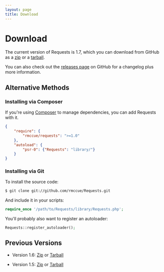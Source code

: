 ```yaml
---
layout: page
title: Download
---
```

Download
========

The current version of Requests is 1.7, which you can
download from GitHub as a
[zip](https://github.com/rmccue/Requests/archive/v1.7.0.zip) or a
[tarball](https://github.com/rmccue/Requests/archive/v1.7.0.tar.gz).

You can also check out the [releases page][releases] on GitHub for a changelog
plus more information.

[releases]: https://github.com/rmccue/Requests/releases


Alternative Methods
-------------------

### Installing via Composer
If you're using [Composer](https://github.com/composer/composer) to manage
dependencies, you can add Requests with it.

```json
{
    "require": {
        "rmccue/requests": ">=1.0"
    },
    "autoload": {
        "psr-0": {"Requests": "library/"}
    }
}
```

### Installing via Git
To install the source code:

```bash
$ git clone git://github.com/rmccue/Requests.git
```

And include it in your scripts:

```php
require_once '/path/to/Requests/library/Requests.php';
```

You'll probably also want to register an autoloader:

```php
Requests::register_autoloader();
```


Previous Versions
-----------------

* Version 1.6: [Zip](https://github.com/rmccue/Requests/archive/v1.6.0.zip) or
  [Tarball](https://github.com/rmccue/Requests/archive/v1.6.0.tar.gz)

* Version 1.5: [Zip](https://github.com/rmccue/Requests/archive/v1.5.zip) or
  [Tarball](https://github.com/rmccue/Requests/archive/v1.5.tar.gz)
